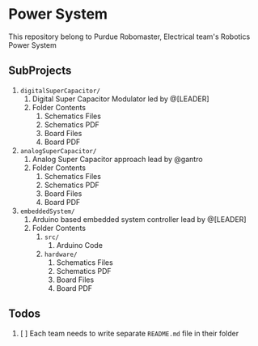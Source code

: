 # Power System
This repository belong to Purdue Robomaster, Electrical team's Robotics Power System

## SubProjects
1. `digitalSuperCapacitor/`
   1. Digital Super Capacitor Modulator led by @[LEADER]
   2. Folder Contents
      1. Schematics Files
      2. Schematics PDF
      3. Board Files
      4. Board PDF
2. `analogSuperCapacitor/`
   1. Analog Super Capacitor approach lead by @gantro
   2. Folder Contents
      1. Schematics Files
      2. Schematics PDF
      3. Board Files
      4. Board PDF
3. `embeddedSystem/`
   1. Arduino based embedded system controller lead by @[LEADER]
   2. Folder Contents
      1. `src/`
         1. Arduino Code 
      2. `hardware/`
         1. Schematics Files
         2. Schematics PDF
         3. Board Files
         4. Board PDF 

## Todos
1. [ ] Each team needs to write separate `README.md` file in their folder
